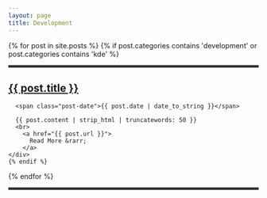 ```yaml
---
layout: page
title: Development
---
```


<div class="posts">
  {% for post in site.posts %} 
    {% if post.categories contains 'development' or post.categories contains 'kde' %}
    <div class="post">
    <hr style="height:5px;border:none;color:#333;background-color:#333;">
      <h2 class="post-title">
        <a href="{{ post.url }}">
          {{ post.title }}
        </a>
      </h2>

      <span class="post-date">{{ post.date | date_to_string }}</span>

      {{ post.content | strip_html | truncatewords: 50 }}
      <br>
        <a href="{{ post.url }}">
          Read More &rarr;
        </a>
    </div>
    {% endif %}
  {% endfor %}
  <hr style="height:5px;border:none;color:#333;background-color:#333;">
</div>